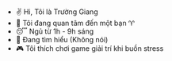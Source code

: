 - ✌️ Hi, Tôi là Trường Giang 
- 👀 Tôi đang quan tâm đến một bạn ♈
- 😴 Ngủ từ 1h - 9h sáng
- 💞️ Đang tìm hiểu (Không nói)
- 🎮 Tôi thích chơi game giải trí khi buồn stress

<!---
TruongGiang10/TruongGiang10 is a ✨ special ✨ repository because its `README.md` (this file) appears on your GitHub profile.
You can click the Preview link to take a look at your changes.
--->
